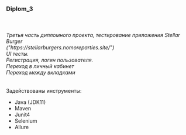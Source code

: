<h3> Diplom_3 </h3>
<br>
<h6> Третья часть дипломного проекта, тестирование приложения Stellar Burger
<br> 
("https://stellarburgers.nomoreparties.site/")
<br>
UI тесты. 
<br> 
Регистрация, логин пользователя. 
<br>
Переход в личный кабинет
<br>
Переход между вкладками
</h6>
Задействованы инструменты:
<ul>
<li>Java (JDK11)</li>
<li>Maven</li>
<li>Junit4</li>
<li>Selenium</li>
<li>Allure</li>
</ul>
